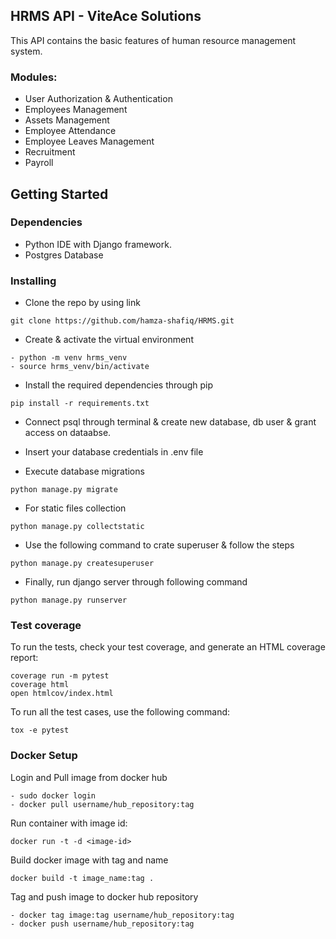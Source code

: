 ## HRMS API - ViteAce Solutions

This API contains the basic features of human resource management system.

### Modules:
* User Authorization & Authentication
* Employees Management
* Assets Management
* Employee Attendance
* Employee Leaves Management
* Recruitment
* Payroll

## Getting Started
### Dependencies
* Python IDE with Django framework.
* Postgres Database

### Installing

* Clone the repo by using link
```
git clone https://github.com/hamza-shafiq/HRMS.git
```
* Create & activate the virtual environment
```
- python -m venv hrms_venv
- source hrms_venv/bin/activate
```
* Install the required dependencies through pip
```
pip install -r requirements.txt
```
* Connect psql through terminal & create new database, db user & grant access on dataabse.

* Insert your database credentials in .env file
* Execute database migrations
```
python manage.py migrate
```
* For static files collection
```
python manage.py collectstatic
```
* Use the following command to crate superuser & follow the steps
```
python manage.py createsuperuser
```
* Finally, run django server through following command
```
python manage.py runserver
```

### Test coverage

To run the tests, check your test coverage, and generate an HTML coverage report:
```
coverage run -m pytest
coverage html
open htmlcov/index.html
```

To run all the test cases, use the following command:
```
tox -e pytest
```

### Docker Setup
Login and Pull image from docker hub
```
- sudo docker login 
- docker pull username/hub_repository:tag
```

Run container with image id:
```
docker run -t -d <image-id> 
```

Build docker image with tag and name
```
docker build -t image_name:tag . 
```

Tag and push image to docker hub repository
```
- docker tag image:tag username/hub_repository:tag
- docker push username/hub_repository:tag
```
